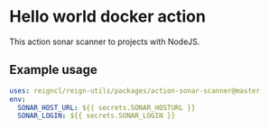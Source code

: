 # Hello world docker action

This action sonar scanner to projects with NodeJS.

## Example usage

```yaml
uses: reigncl/reign-utils/packages/action-sonar-scanner@master
env:
  SONAR_HOST_URL: ${{ secrets.SONAR_HOSTURL }}
  SONAR_LOGIN: ${{ secrets.SONAR_LOGIN }}
```
